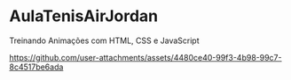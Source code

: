 # AulaTenisAirJordan

Treinando Animações com HTML, CSS e JavaScript



https://github.com/user-attachments/assets/4480ce40-99f3-4b98-99c7-8c4517be6ada

